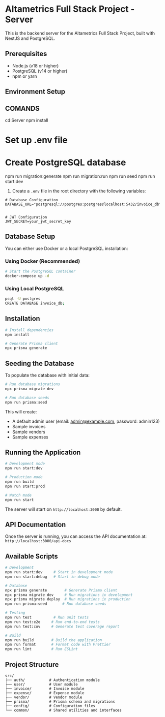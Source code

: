 # Altametrics Full Stack Project - Server

This is the backend server for the Altametrics Full Stack Project, built with NestJS and PostgreSQL.

## Prerequisites

- Node.js (v18 or higher)
- PostgreSQL (v14 or higher)
- npm or yarn

## Environment Setup

## COMANDS

cd Server
npm install

# Set up .env file

# Create PostgreSQL database

npm run migration:generate
npm run migration:run
npm run seed
npm run start:dev

1. Create a `.env` file in the root directory with the following variables:

```env
# Database Configuration
DATABASE_URL="postgresql://postgres:postgres@localhost:5432/invoice_db"


# JWT Configuration
JWT_SECRET=your_jwt_secret_key
```

## Database Setup

You can either use Docker or a local PostgreSQL installation:

### Using Docker (Recommended)

```bash
# Start the PostgreSQL container
docker-compose up -d
```

### Using Local PostgreSQL

```bash
psql -U postgres
CREATE DATABASE invoice_db;
```

## Installation

```bash
# Install dependencies
npm install

# Generate Prisma client
npx prisma generate
```

## Seeding the Database

To populate the database with initial data:

```bash
# Run database migrations
npx prisma migrate dev

# Run database seeds
npm run prisma:seed
```

This will create:

- A default admin user (email: admin@example.com, password: admin123)
- Sample invoices
- Sample vendors
- Sample expenses

## Running the Application

```bash
# Development mode
npm run start:dev

# Production mode
npm run build
npm run start:prod

# Watch mode
npm run start
```

The server will start on `http://localhost:3000` by default.

## API Documentation

Once the server is running, you can access the API documentation at:
`http://localhost:3000/api-docs`

## Available Scripts

```bash
# Development
npm run start:dev     # Start in development mode
npm run start:debug   # Start in debug mode

# Database
npx prisma generate        # Generate Prisma client
npx prisma migrate dev     # Run migrations in development
npx prisma migrate deploy  # Run migrations in production
npm run prisma:seed       # Run database seeds

# Testing
npm run test          # Run unit tests
npm run test:e2e     # Run end-to-end tests
npm run test:cov     # Generate test coverage report

# Build
npm run build        # Build the application
npm run format       # Format code with Prettier
npm run lint         # Run ESLint
```

## Project Structure

```
src/
├── auth/           # Authentication module
├── user/           # User module
├── invoice/        # Invoice module
├── expense/        # Expense module
├── vendor/         # Vendor module
├── prisma/         # Prisma schema and migrations
├── config/         # Configuration files
└── common/         # Shared utilities and interfaces
```
